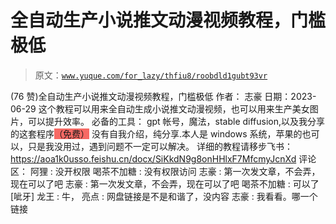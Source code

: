 # 全自动生产小说推文动漫视频教程，门槛极低

> 原文：[`www.yuque.com/for_lazy/thfiu8/roobdld1gubt93vr`](https://www.yuque.com/for_lazy/thfiu8/roobdld1gubt93vr)

<ne-h2 id="6a47057c" data-lake-id="6a47057c"><ne-heading-ext><ne-heading-anchor></ne-heading-anchor><ne-heading-fold></ne-heading-fold></ne-heading-ext><ne-heading-content><ne-text id="uc77189b1">(76 赞)全自动生产小说推文动漫视频教程，门槛极低</ne-text></ne-heading-content></ne-h2> <ne-p id="ucce247e0" data-lake-id="ucce247e0"><ne-text id="u54f1c1f1">作者： 志豪</ne-text></ne-p> <ne-p id="u8132b9da" data-lake-id="u8132b9da"><ne-text id="ud1d34e30">日期：2023-06-29</ne-text></ne-p> <ne-p id="u9bb68824" data-lake-id="u9bb68824"><ne-text id="u30d29083">这个教程可以用来全自动生成小说推文动漫视频，也可以用来生产美女图片，可以提升效率。</ne-text></ne-p> <ne-h1 id="9ed9cfc9" data-lake-id="9ed9cfc9"><ne-heading-ext><ne-heading-anchor></ne-heading-anchor><ne-heading-fold></ne-heading-fold></ne-heading-ext><ne-heading-content><ne-text id="u478f35e8">必备的工具：</ne-text></ne-heading-content></ne-h1> <ne-h3 id="bfecce4e" data-lake-id="bfecce4e"><ne-heading-ext><ne-heading-anchor></ne-heading-anchor><ne-heading-fold></ne-heading-fold></ne-heading-ext><ne-heading-content><ne-text id="u49fb006d">gpt 帐号，魔法，stable diffusion,以及我分享的这套程序</ne-text><ne-text id="ue1d69124" style="background-color: rgb(247, 105, 100);">（免费）</ne-text></ne-heading-content></ne-h3> <ne-p id="uccd69531" data-lake-id="uccd69531"><ne-text id="uc3bc676d" ne-bold="true">没有自我介绍，纯分享.本人是 windows 系统，苹果的也可以，只是我没用过，遇到问题不一定可以解决。</ne-text></ne-p> <ne-p id="u9310f076" data-lake-id="u9310f076"><ne-text id="uf85174f6" ne-bold="true">详细的教程请移步飞书：</ne-text></ne-p> <ne-p id="u0335f33d" data-lake-id="u0335f33d">[<ne-text id="u913bfe5a">https://aoa1k0usso.feishu.cn/docx/SiKkdN9g8onHHlxF7MfcmyJcnXd</ne-text>](https://aoa1k0usso.feishu.cn/docx/SiKkdN9g8onHHlxF7MfcmyJcnXd)</ne-p> <ne-hole id="u71ba81b4" data-lake-id="u71ba81b4"><ne-card data-card-name="hr" data-card-type="block" id="A8PDM" data-event-boundary="card"><ne-p id="uc387e326" data-lake-id="uc387e326"><ne-text id="u5c9a801a">评论区：</ne-text></ne-p> <ne-p id="ud36d318b" data-lake-id="ud36d318b"><ne-text id="u5e98f7c2">阿狸 : 没开权限</ne-text> <ne-text id="u62e4c363">喝茶不加糖 : 没有权限访问</ne-text> <ne-text id="u79172b06">志豪 : 第一次发文章，不会弄，现在可以了吧</ne-text> <ne-text id="u2544cd64">志豪 : 第一次发文章，不会弄，现在可以了吧</ne-text> <ne-text id="ua201cd5f">喝茶不加糖 : 可以了[呲牙]</ne-text> <ne-text id="u56d8b5c3">龙王 : 牛，</ne-text> <ne-text id="u6af22333">亮点 : 网盘链接是不是和谐了，没内容</ne-text> <ne-text id="ua69cc3ee">志豪 : 我看看。哪一个链接</ne-text></ne-p></ne-card></ne-hole>